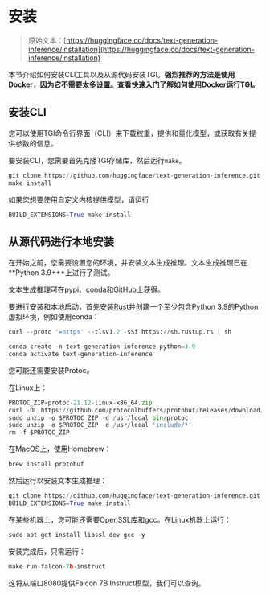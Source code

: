 # 安装

> 原始文本：[https://huggingface.co/docs/text-generation-inference/installation](https://huggingface.co/docs/text-generation-inference/installation)

本节介绍如何安装CLI工具以及从源代码安装TGI。**强烈推荐的方法是使用Docker，因为它不需要太多设置。查看[快速入门](./quicktour)了解如何使用Docker运行TGI。**

## 安装CLI

您可以使用TGI命令行界面（CLI）来下载权重，提供和量化模型，或获取有关提供参数的信息。

要安装CLI，您需要首先克隆TGI存储库，然后运行`make`。

```py
git clone https://github.com/huggingface/text-generation-inference.git && cd text-generation-inference
make install
```

如果您想要使用自定义内核提供模型，请运行

```py
BUILD_EXTENSIONS=True make install
```

## 从源代码进行本地安装

在开始之前，您需要设置您的环境，并安装文本生成推理。文本生成推理已在**Python 3.9+**上进行了测试。

文本生成推理可在pypi、conda和GitHub上获得。

要进行安装和本地启动，首先[安装Rust](https://rustup.rs/)并创建一个至少包含Python 3.9的Python虚拟环境，例如使用conda：

```py
curl --proto '=https' --tlsv1.2 -sSf https://sh.rustup.rs | sh

conda create -n text-generation-inference python=3.9
conda activate text-generation-inference
```

您可能还需要安装Protoc。

在Linux上：

```py
PROTOC_ZIP=protoc-21.12-linux-x86_64.zip
curl -OL https://github.com/protocolbuffers/protobuf/releases/download/v21.12/$PROTOC_ZIP
sudo unzip -o $PROTOC_ZIP -d /usr/local bin/protoc
sudo unzip -o $PROTOC_ZIP -d /usr/local 'include/*'
rm -f $PROTOC_ZIP
```

在MacOS上，使用Homebrew：

```py
brew install protobuf
```

然后运行以安装文本生成推理：

```py
git clone https://github.com/huggingface/text-generation-inference.git && cd text-generation-inference
BUILD_EXTENSIONS=True make install
```

在某些机器上，您可能还需要OpenSSL库和gcc。在Linux机器上运行：

```py
sudo apt-get install libssl-dev gcc -y
```

安装完成后，只需运行：

```py
make run-falcon-7b-instruct
```

这将从端口8080提供Falcon 7B Instruct模型，我们可以查询。
